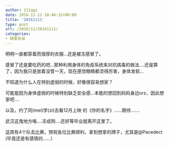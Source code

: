 ```yaml
---
author: 111qqz
date: 2016-11-11 10:46:32+00:00
title: '20161111'
type: post
url: /2016/11/20161111/
categories:
- 随笔杂谈
---
```


明明一直都穿着而很厚的衣服...还是被冻感冒了。

感冒了还是要吃药的吧...那种利用身体的免疫系统来对抗病毒的做法....还是算了，因为我只是放着没管一天，现在感觉眼睛都烫得厉害，身体发软...

不知道为什么人在特别虚弱的时候，好像很容易想家？

可能是因为身体虚弱的时候特别缺乏安全感...本能的想回到妈妈身边orz，因此想家吧....

以及，约了同(mei)学(zi)去看12月上映 的《你的名字》......期待.......

武汉这鬼地方咯....冻成狗....还好等毕业就离开这里了。

这周有4个队去比赛，预祝各位比赛顺利，拿到想拿的牌子，尤其是@Pacedect (毕竟还是有感情的......）


